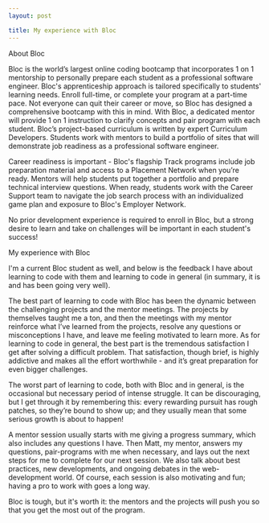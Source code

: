 ```yaml
---
layout: post

title: My experience with Bloc
---
```

<p>About Bloc</p>

<p>Bloc is the world’s largest online coding bootcamp that incorporates 1 on 1 mentorship to personally prepare each student as a professional software engineer. Bloc's apprenticeship approach is tailored specifically to students' learning needs. Enroll full-time, or complete your program at a part-time pace. Not everyone can quit their career or move, so Bloc has designed a comprehensive bootcamp with this in mind. With Bloc, a dedicated mentor will provide 1 on 1 instruction to clarify concepts and pair program with each student. Bloc’s project-based curriculum is written by expert Curriculum Developers. Students work with mentors to build a portfolio of sites that will demonstrate job readiness as a professional software engineer.</p>

<p>Career readiness is important - Bloc's flagship Track programs include job preparation material and access to a Placement Network when you’re ready. Mentors will help students put together a portfolio and prepare technical interview questions. When ready, students work with the Career Support team to navigate the job search process with an individualized game plan and exposure to Bloc's Employer Network.</p>

<p>No prior development experience is required to enroll in Bloc, but a strong desire to learn and take on challenges will be important in each student's success!</p>

<p>My experience with Bloc</p>

<p>I'm a current Bloc student as well, and below is the feedback I have about learning to code with them and learning to code in general (in summary, it is and has been going very well).</p>

<p>The best part of learning to code with Bloc has been the dynamic between the challenging projects and the mentor meetings. The projects by themselves taught me a ton, and then the meetings with my mentor reinforce what I’ve learned from the projects, resolve any questions or misconceptions I have, and leave me feeling motivated to learn more. As for learning to code in general, the best part is the tremendous satisfaction I get after solving a difficult problem. That satisfaction, though brief, is highly addictive and makes all the effort worthwhile - and it’s great preparation for even bigger challenges. </p>

<p>The worst part of learning to code, both with Bloc and in general, is the occasional but necessary period of intense struggle. It can be discouraging, but I get through it by remembering this: every rewarding pursuit has rough patches, so they’re bound to show up; and they usually mean that some serious growth is about to happen!</p>

<p>A mentor session usually starts with me giving a progress summary, which also includes any questions I have. Then Matt, my mentor, answers my questions, pair-programs with me when necessary, and lays out the next steps for me to complete for our next session. We also talk about best practices, new developments, and ongoing debates in the web-development world. Of course, each session is also motivating and fun; having a pro to work with goes a long way.</p>

<p>Bloc is tough, but it's worth it: the mentors and the projects will push you so that you get the most out of the program.</p>


